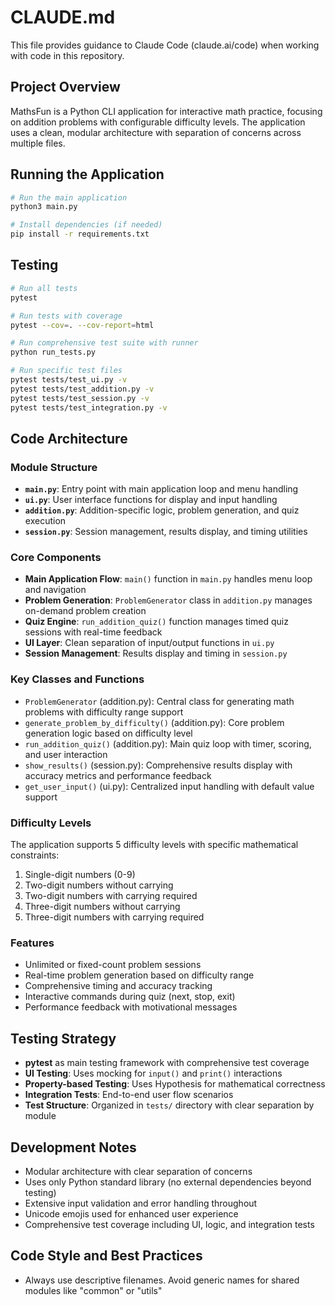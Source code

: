 # CLAUDE.md

This file provides guidance to Claude Code (claude.ai/code) when working with code in this repository.

## Project Overview

MathsFun is a Python CLI application for interactive math practice, focusing on addition problems with configurable difficulty levels. The application uses a clean, modular architecture with separation of concerns across multiple files.

## Running the Application

```bash
# Run the main application
python3 main.py

# Install dependencies (if needed)
pip install -r requirements.txt
```

## Testing

```bash
# Run all tests
pytest

# Run tests with coverage
pytest --cov=. --cov-report=html

# Run comprehensive test suite with runner
python run_tests.py

# Run specific test files
pytest tests/test_ui.py -v
pytest tests/test_addition.py -v
pytest tests/test_session.py -v
pytest tests/test_integration.py -v
```

## Code Architecture

### Module Structure

- **`main.py`**: Entry point with main application loop and menu handling
- **`ui.py`**: User interface functions for display and input handling
- **`addition.py`**: Addition-specific logic, problem generation, and quiz execution
- **`session.py`**: Session management, results display, and timing utilities

### Core Components

- **Main Application Flow**: `main()` function in `main.py` handles menu loop and navigation
- **Problem Generation**: `ProblemGenerator` class in `addition.py` manages on-demand problem creation
- **Quiz Engine**: `run_addition_quiz()` function manages timed quiz sessions with real-time feedback
- **UI Layer**: Clean separation of input/output functions in `ui.py`
- **Session Management**: Results display and timing in `session.py`

### Key Classes and Functions

- `ProblemGenerator` (addition.py): Central class for generating math problems with difficulty range support
- `generate_problem_by_difficulty()` (addition.py): Core problem generation logic based on difficulty level
- `run_addition_quiz()` (addition.py): Main quiz loop with timer, scoring, and user interaction
- `show_results()` (session.py): Comprehensive results display with accuracy metrics and performance feedback
- `get_user_input()` (ui.py): Centralized input handling with default value support

### Difficulty Levels

The application supports 5 difficulty levels with specific mathematical constraints:
1. Single-digit numbers (0-9)
2. Two-digit numbers without carrying
3. Two-digit numbers with carrying required
4. Three-digit numbers without carrying
5. Three-digit numbers with carrying required

### Features

- Unlimited or fixed-count problem sessions
- Real-time problem generation based on difficulty range
- Comprehensive timing and accuracy tracking
- Interactive commands during quiz (next, stop, exit)
- Performance feedback with motivational messages

## Testing Strategy

- **pytest** as main testing framework with comprehensive test coverage
- **UI Testing**: Uses mocking for `input()` and `print()` interactions
- **Property-based Testing**: Uses Hypothesis for mathematical correctness
- **Integration Tests**: End-to-end user flow scenarios
- **Test Structure**: Organized in `tests/` directory with clear separation by module

## Development Notes

- Modular architecture with clear separation of concerns
- Uses only Python standard library (no external dependencies beyond testing)
- Extensive input validation and error handling throughout
- Unicode emojis used for enhanced user experience
- Comprehensive test coverage including UI, logic, and integration tests

## Code Style and Best Practices

- Always use descriptive filenames. Avoid generic names for shared modules like "common" or "utils"